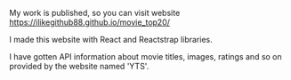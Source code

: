 My work is published, so you can visit website  https://ilikegithub88.github.io/movie_top20/

I made this website with React and Reactstrap libraries.

I have gotten API information about movie titles, images, ratings and so on provided by the website named 'YTS'.
